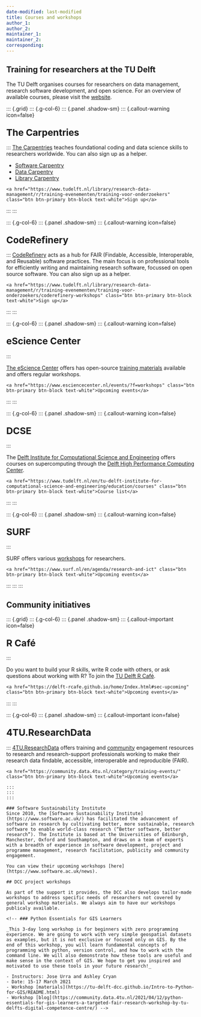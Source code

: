 ```yaml
---
date-modified: last-modified
title: Courses and workshops
author_1:
author_2:
maintainer_1:
maintainer_2:
corresponding:
---
```


## Training for researchers at the TU Delft
The TU Delft organises courses for researchers on data management, research software development, and open science. For an overview of available courses, please visit the [website](https://www.tudelft.nl/en/library/research-data-management/r/training-events/training-for-researchers).

::: {.grid}
::: {.g-col-6}
::: {.panel .shadow-sm}
::: {.callout-warning icon=false}
### <span style="font-size: 1.5em; font-weight: bold;">The Carpentries</span>
:::
[The Carpentries](https://carpentries.org/) teaches foundational coding and data science skills to researchers worldwide. You can also sign up as a helper.

- [Software Carpentry](https://software-carpentry.org/lessons/)
- [Data Carpentry](https://datacarpentry.org/lessons/)
- [Library Carpentry](https://librarycarpentry.org/lessons/)


```{=html}
<a href="https://www.tudelft.nl/library/research-data-management/r/training-evenementen/training-voor-onderzoekers" class="btn btn-primary btn-block text-white">Sign up</a>
```
:::
:::

::: {.g-col-6}
::: {.panel .shadow-sm}
::: {.callout-warning icon=false}
### <span style="font-size: 1.5em; font-weight: bold;">CodeRefinery</span>
:::
[CodeRefinery](https://coderefinery.org/) acts as a hub for FAIR (Findable, Accessible, Interoperable, and Reusable) software practices. The main focus is on professional tools for efficiently writing and maintaining research software, focussed on open source software. You can also sign up as a helper.


```{=html}
<a href="https://www.tudelft.nl/library/research-data-management/r/training-evenementen/training-voor-onderzoekers/coderefinery-workshops" class="btn btn-primary btn-block text-white">Sign up</a>
```
:::
:::

::: {.g-col-6}
::: {.panel .shadow-sm}
::: {.callout-warning icon=false}
### <span style="font-size: 1.5em; font-weight: bold;">eScience Center</span>
:::

[The eScience Center](https://www.esciencecenter.nl/) offers has open-source [training materials](https://www.esciencecenter.nl/training-materials/) available and offers regular workshops.

```{=html}
<a href="https://www.esciencecenter.nl/events/?f=workshops" class="btn btn-primary btn-block text-white">Upcoming events</a>
```
:::
:::

::: {.g-col-6}
::: {.panel .shadow-sm}
::: {.callout-warning icon=false}
### <span style="font-size: 1.5em; font-weight: bold;">DCSE</span>
:::

The [Delft Institute for Computational Science and Engineering](https://www.tudelft.nl/en/tu-delft-institute-for-computational-science-and-engineering) offers courses on supercomputing through the [Delft High Performance Computing Center](https://www.tudelft.nl/en/dhpc). 

```{=html}
<a href="https://www.tudelft.nl/en/tu-delft-institute-for-computational-science-and-engineering/education/courses" class="btn btn-primary btn-block text-white">Course list</a>
```
:::
:::

::: {.g-col-6}
::: {.panel .shadow-sm}
::: {.callout-warning icon=false}
### <span style="font-size: 1.5em; font-weight: bold;">SURF</span>
:::

SURF offers various [workshops](https://www.surf.nl/en/training-courses-for-research) for researchers. 

```{=html}
<a href="https://www.surf.nl/en/agenda/research-and-ict" class="btn btn-primary btn-block text-white">Upcoming events</a>
```
:::
:::
:::

## Community initiatives

::: {.grid}
::: {.g-col-6}
::: {.panel .shadow-sm}
::: {.callout-important icon=false}
### <span style="font-size: 1.5em; font-weight: bold;">R Café</span>
:::

Do you want to build your R skills, write R code with others, or ask questions about working with R? To join the [TU Delft R Café](https://delft-rcafe.github.io/home/Index.html).

```{=html}
<a href="https://delft-rcafe.github.io/home/Index.html#sec-upcoming" class="btn btn-primary btn-block text-white">Upcoming events</a>
```
:::
:::


::: {.g-col-6}
::: {.panel .shadow-sm}
::: {.callout-important icon=false}
### <span style="font-size: 1.5em; font-weight: bold;">4TU.ResearchData</span>
:::
[4TU.ResearchData](https://data.4tu.nl/) offers training and [community](https://community.data.4tu.nl/join-our-community/) engagement resources to research and research-support professionals working to make their research data findable, accessible, interoperable and reproducible (FAIR).

```{=html}
<a href="https://community.data.4tu.nl/category/training-events/" class="btn btn-primary btn-block text-white">Upcoming events</a>

:::
:::
:::

### Software Sustainability Institute
Since 2010, the [Software Sustainability Institute](https://www.software.ac.uk/) has facilitated the advancement of software in research by cultivating better, more sustainable, research software to enable world-class research (“Better software, better research”). The Institute is based at the Universities of Edinburgh, Manchester, Oxford and Southampton, and draws on a team of experts with a breadth of experience in software development, project and programme management, research facilitation, publicity and community engagement.

You can view their upcoming workshops [here](https://www.software.ac.uk/news).

## DCC project workshops

As part of the support it provides, the DCC also develops tailor-made workshops to address specific needs of researchers not covered by general workshop materials. We always aim to have our workshops publicaly available. 

<!-- ### Python Essentials for GIS Learners

_This 3-day long workshop is for beginners with zero programming experience. We are going to work with very simple geospatial datasets as examples, but it is not exclusive or focused only on GIS. By the end of this workshop, you will learn fundamental concepts of programming with python, version control, and how to work with the command line. We will also demonstrate how these tools are useful and make sense in the context of GIS. We hope to get you inspired and motivated to use these tools in your future research!_

- Instructors: Jose Urra and Ashley Cryan
- Date: 15-17 March 2021
- Workshop [materials](https://tu-delft-dcc.github.io/Intro-to-Python-for-GIS/README.html)
- Workshop [blog](https://community.data.4tu.nl/2021/04/12/python-essentials-for-gis-learners-a-targeted-fair-research-workshop-by-tu-delfts-digital-competence-centre/) -->

